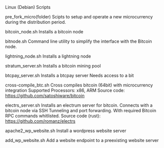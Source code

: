 Linux (Debian) Scripts

pre_fork_micro(folder)
	Scipts to setup and operate a new microcurrency during the distribution period.

bitcoin_node.sh
	Installs a bitcoin node

bitnode.sh
	Command line utility to simplify the interface with the Bitcoin node.

lightning_node.sh
	Installs a lightning node

stratum_server.sh
	Installs a bitcoin mining pool

btcpay_server.sh
	Installs a btcpay server
	Needs access to a bit

cross-compile_btc.sh
	Cross compiles bitcoin (64bit) with microcurrency integration
	Supported Processors: x86, ARM 
	Source code: https://github.com/satoshiware/bitcoin

electrs_server.sh
	Installs an electrum server for bitcoin.
	Connects with a bitcoin node via SSH Tunneling and port forwarding.
		With required Bitcoin RPC commands whitlisted. 
	Source code (rust): https://github.com/romanz/electrs

apache2_wp_website.sh
	Install a wordpress website server

add_wp_website.sh
	Add a website endpoint to a preexisting website server
